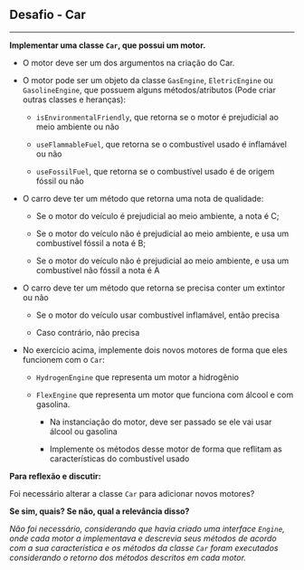 ## Desafio - Car

___

**Implementar uma classe `Car`, que possui um motor.**

- O motor deve ser um dos argumentos na criação do Car.

- O motor pode ser um objeto da classe `GasEngine`, `EletricEngine` ou `GasolineEngine`, que possuem alguns métodos/atributos (Pode criar outras classes e heranças):

    - `isEnvironmentalFriendly`, que retorna se o motor é prejudicial ao meio ambiente ou não

    - `useFlammableFuel`, que retorna se o combustível usado é inflamável ou não

    - `useFossilFuel`, que retorna se o combustível usado é de origem fóssil ou não


- O carro deve ter um método que retorna uma nota de qualidade:

    - Se o motor do veículo é prejudicial ao meio ambiente, a nota é C;

    - Se o motor do veículo não é prejudicial ao meio ambiente, e usa um combustível fóssil a nota é B;

    - Se o motor do veículo não é prejudicial ao meio ambiente, e usa um combustível não fóssil a nota é A


- O carro deve ter um método que retorna se precisa conter um extintor ou não

    - Se o motor do veículo usar combustível inflamável, então precisa

    - Caso contrário, não precisa



- No exercício acima, implemente dois novos motores de forma que eles funcionem com o `Car`:

  - `HydrogenEngine` que representa um motor a hidrogênio

  - `FlexEngine` que representa um motor que funciona com álcool e com gasolina.

     - Na instanciação do motor, deve ser passado se ele vai usar álcool ou gasolina

     - Implemente os métodos desse motor de forma que reflitam as características do combustível usado

**Para reflexão e discutir:** 

Foi necessário alterar a classe `Car` para adicionar novos motores?

**Se sim, quais? Se não, qual a relevância disso?**

  _Não foi necessário, considerando que havia criado uma interface `Engine`, onde cada motor a implementava e
  descrevia seus métodos de acordo com a sua característica e os métodos da classe
  `Car` foram executados considerando o retorno dos métodos descritos em cada motor._

 